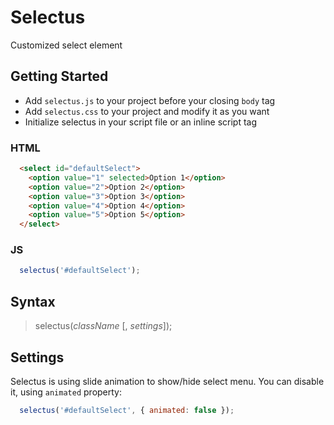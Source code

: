 # Selectus
Customized select element

## Getting Started

- Add `selectus.js` to your project before your closing `body` tag
- Add `selectus.css` to your project and modify it as you want
- Initialize selectus in your script file or an inline script tag
### HTML
```html
  <select id="defaultSelect">
    <option value="1" selected>Option 1</option>
    <option value="2">Option 2</option>
    <option value="3">Option 3</option>
    <option value="4">Option 4</option>
    <option value="5">Option 5</option>
  </select>
```
### JS
```javascript
  selectus('#defaultSelect');
```

## Syntax
> selectus(*className* [, *settings*]);

## Settings
Selectus is using slide animation to show/hide select menu. You can disable it, using `animated` property:
```javascript
  selectus('#defaultSelect', { animated: false });
```
